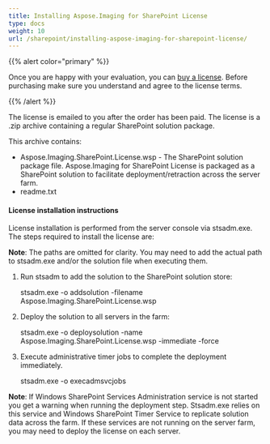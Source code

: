 ```yaml
---
title: Installing Aspose.Imaging for SharePoint License
type: docs
weight: 10
url: /sharepoint/installing-aspose-imaging-for-sharepoint-license/
---
```


{{% alert color="primary" %}} 

Once you are happy with your evaluation, you can [buy a license](https://purchase.aspose.com/buy). Before purchasing make sure you understand and agree to the license terms. 

{{% /alert %}} 

The license is emailed to you after the order has been paid. The license is a .zip archive containing a regular SharePoint solution package.

This archive contains:

- Aspose.Imaging.SharePoint.License.wsp - The SharePoint solution package file. Aspose.Imaging for SharePoint License is packaged as a SharePoint solution to facilitate deployment/retraction across the server farm.
- readme.txt
#### **License installation instructions**
License installation is performed from the server console via stsadm.exe. The steps required to install the license are:

**Note**: The paths are omitted for clarity. You may need to add the actual path to stsadm.exe and/or the solution file when executing them.

1. Run stsadm to add the solution to the SharePoint solution store: 

   stsadm.exe -o addsolution -filename Aspose.Imaging.SharePoint.License.wsp 
1. Deploy the solution to all servers in the farm: 

   stsadm.exe -o deploysolution -name Aspose.Imaging.SharePoint.License.wsp -immediate -force 
1. Execute administrative timer jobs to complete the deployment immediately. 

   stsadm.exe -o execadmsvcjobs

**Note**: If Windows SharePoint Services Administration service is not started you get a warning when running the deployment step. Stsadm.exe relies on this service and Windows SharePoint Timer Service to replicate solution data across the farm. If these services are not running on the server farm, you may need to deploy the license on each server. 
